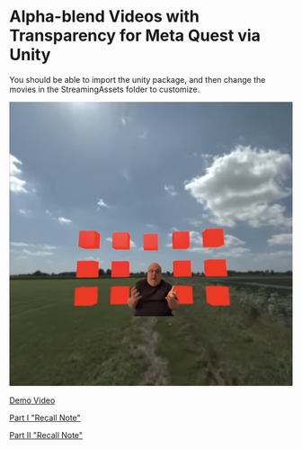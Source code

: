 # Alpha-blend Videos with Transparency for Meta Quest via Unity

You should be able to import the unity package, and then change the movies in the StreamingAssets folder to customize.

![Screenshot](https://raw.githubusercontent.com/shalperin/UnityMetaQuestAlphaBlendVideo/refs/heads/main/screenshot3.png)

[Demo Video](https://www.youtube.com/shorts/ZHolOsReCb0)


[Part I "Recall Note"](https://www.youtube.com/watch?v=2NlmsGS60DU)

[Part II "Recall Note"](https://www.youtube.com/watch?v=cLOogOOgm7g)

